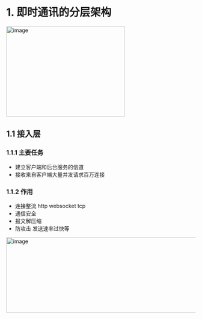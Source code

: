 # 1. 即时通讯的分层架构
<img width="315" height="240" alt="image" src="https://github.com/user-attachments/assets/a4a7d836-1a88-4a94-97ac-cec3e1854939" />

## 1.1 接入层
### 1.1.1 主要任务
- 建立客户端和后台服务的信道
- 接收来自客户端大量并发请求百万连接

### 1.1.2 作用
- 连接整流 http websocket tcp
- 通信安全
- 报文解压缩
- 防攻击 发送速率过快等

<img width="576" height="200" alt="image" src="https://github.com/user-attachments/assets/91aea957-803c-4a77-92a4-dc3ddcec0e15" />
